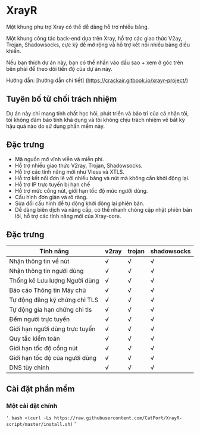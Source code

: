 # XrayR

Một khung phụ trợ Xray có thể dễ dàng hỗ trợ nhiều bảng.

Một khung công tác back-end dựa trên Xray, hỗ trợ các giao thức V2ay, Trojan, Shadowsocks, cực kỳ dễ mở rộng và hỗ trợ kết nối nhiều bảng điều khiển.

Nếu bạn thích dự án này, bạn có thể nhấn vào dấu sao + xem ở góc trên bên phải để theo dõi tiến độ của dự án này.

Hướng dẫn: [hướng dẫn chi tiết] (https://crackair.gitbook.io/xrayr-project/)
## Tuyên bố từ chối trách nhiệm

Dự án này chỉ mang tính chất học hỏi, phát triển và bảo trì của cá nhân tôi, tôi không đảm bảo tính khả dụng và tôi không chịu trách nhiệm về bất kỳ hậu quả nào do sử dụng phần mềm này.

## Đặc trưng
* Mã nguồn mở vĩnh viễn và miễn phí.
* Hỗ trợ nhiều giao thức V2ray, Trojan, Shadowsocks.
* Hỗ trợ các tính năng mới như Vless và XTLS.
* Hỗ trợ kết nối đơn lẻ với nhiều bảng và nút mà không cần khởi động lại.
* Hỗ trợ IP trực tuyến bị hạn chế
* Hỗ trợ mức cổng nút, giới hạn tốc độ mức người dùng.
* Cấu hình đơn giản và rõ ràng.
* Sửa đổi cấu hình để tự động khởi động lại phiên bản.
* Dễ dàng biên dịch và nâng cấp, có thể nhanh chóng cập nhật phiên bản lõi, hỗ trợ các tính năng mới của Xray-core.

## Đặc trưng

| Tính năng | v2ray | trojan | shadowsocks |
| --------------- | ----- | ------ | ------------- |
| Nhận thông tin về nút | √ | √ | √ |
| Nhận thông tin người dùng | √ | √ | √ |
| Thống kê Lưu lượng Người dùng | √ | √ | √ |
| Báo cáo Thông tin Máy chủ | √ | √ | √ |
| Tự động đăng ký chứng chỉ TLS | √ | √ | √ |
| Tự động gia hạn chứng chỉ tls | √ | √ | √ |
| Đếm người trực tuyến | √ | √ | √ |
| Giới hạn người dùng trực tuyến | √ | √ | √ |
| Quy tắc kiểm toán | √ | √ | √ |
| Giới hạn tốc độ cổng nút | √ | √ | √ |
| Giới hạn tốc độ của người dùng | √ | √ | √ |
| DNS tùy chỉnh | √ | √ | √ |

## Cài đặt phần mềm
### Một cài đặt chính
`` '
bash <(curl -Ls https://raw.githubusercontent.com/CatPort/XrayR-script/master/install.sh)
`` '